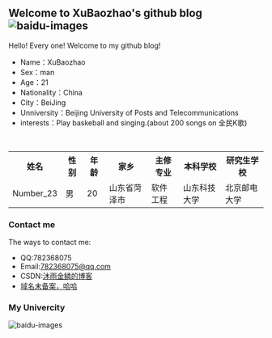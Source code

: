 ## Welcome to XuBaozhao's github blog    ![baidu-images](https://png.icons8.com/color/2x/happy.png "baidu")  

Hello! Every one! Welcome to my github blog!<br />
* Name：XuBaozhao
* Sex：man
* Age：21
* Nationality：China
* City：BeiJing
* Unniversity：Beijing University of Posts and Telecommunications
* interests：Play baskeball and singing.(about 200 songs on 全民K歌)<br />

<div>
        <table border="0">
	  <tr>
	    <th>姓名</th>
	    <th>性别</th>
      <th>年龄</th>
      <th>家乡</th>
      <th>主修专业</th>
      <th>本科学校</th>
      <th>研究生学校</th>
	  </tr>
	  <tr>
	    <td>Number_23</td>
	    <td>男</td>
      <td>20</td>
      <td>山东省菏泽市</td>
      <td>软件工程</td>
      <td>山东科技大学</td>
      <td>北京邮电大学</td>
	  </tr>
	</table>
</div>

### Contact me

The ways to contact me:<br />
* QQ:782368075
* Email:782368075@qq.com<br />
* CSDN:[沐雨金鳞的博客](https://blog.csdn.net/qq_38262266)
* [域名未备案，哈哈](http://39.107.226.88/xbz.html)

### My Univercity

![baidu-images](https://image.baidu.com/search/detail?ct=503316480&z=0&ipn=d&word=%E5%8C%97%E4%BA%AC%E9%83%B5%E9%9B%BB%E5%A4%A7%E5%AD%B8&step_word=&hs=0&pn=0&spn=0&di=4290&pi=0&rn=1&tn=baiduimagedetail&is=0%2C0&istype=0&ie=utf-8&oe=utf-8&in=&cl=2&lm=-1&st=undefined&cs=222133032%2C2308059945&os=4214452652%2C1939631799&simid=3495671505%2C337176357&adpicid=0&lpn=0&ln=1076&fr=&fmq=1568337229197_R&fm=&ic=undefined&s=undefined&hd=undefined&latest=undefined&copyright=undefined&se=&sme=&tab=0&width=undefined&height=undefined&face=undefined&ist=&jit=&cg=&bdtype=0&oriquery=&objurl=http%3A%2F%2Fuploads.oh100.com%2Fallimg%2F1710%2F32-1G014150J2.jpg&fromurl=ippr_z2C%24qAzdH3FAzdH3Fooo_z%26e3B5i8aa_z%26e3Bv54AzdH3F1wx7jAzdH3Fba90md_z%26e3Bip4s&gsm=0&rpstart=0&rpnum=0&islist=&querylist=&force=undefined
 "baidu")  



